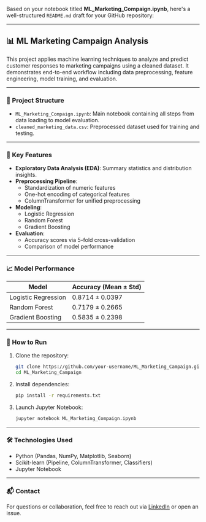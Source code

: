 Based on your notebook titled **ML_Marketing_Compaign.ipynb**, here's a well-structured `README.md` draft for your GitHub repository:

---

## 📊 ML Marketing Campaign Analysis

This project applies machine learning techniques to analyze and predict customer responses to marketing campaigns using a cleaned dataset. It demonstrates end-to-end workflow including data preprocessing, feature engineering, model training, and evaluation.

---

### 📁 Project Structure

- `ML_Marketing_Compaign.ipynb`: Main notebook containing all steps from data loading to model evaluation.
- `cleaned_marketing_data.csv`: Preprocessed dataset used for training and testing.

---

### 🧠 Key Features

- **Exploratory Data Analysis (EDA)**: Summary statistics and distribution insights.
- **Preprocessing Pipeline**:
  - Standardization of numeric features
  - One-hot encoding of categorical features
  - ColumnTransformer for unified preprocessing
- **Modeling**:
  - Logistic Regression
  - Random Forest
  - Gradient Boosting
- **Evaluation**:
  - Accuracy scores via 5-fold cross-validation
  - Comparison of model performance

---

### 📈 Model Performance

| Model              | Accuracy (Mean ± Std) |
|-------------------|------------------------|
| Logistic Regression | 0.8714 ± 0.0397        |
| Random Forest       | 0.7179 ± 0.2665        |
| Gradient Boosting   | 0.5835 ± 0.2398        |

---

### 🚀 How to Run

1. Clone the repository:
   ```bash
   git clone https://github.com/your-username/ML_Marketing_Campaign.git
   cd ML_Marketing_Campaign
   ```

2. Install dependencies:
   ```bash
   pip install -r requirements.txt
   ```

3. Launch Jupyter Notebook:
   ```bash
   jupyter notebook ML_Marketing_Compaign.ipynb
   ```

---

### 🛠 Technologies Used

- Python (Pandas, NumPy, Matplotlib, Seaborn)
- Scikit-learn (Pipeline, ColumnTransformer, Classifiers)
- Jupyter Notebook

---

### 📬 Contact

For questions or collaboration, feel free to reach out via [LinkedIn](https://www.linkedin.com/in/vincent-napolean-susai/) or open an issue.


